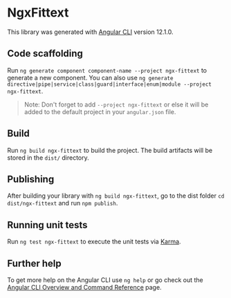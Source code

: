 # NgxFittext

This library was generated with [Angular CLI](https://github.com/angular/angular-cli) version 12.1.0.

## Code scaffolding

Run `ng generate component component-name --project ngx-fittext` to generate a new component. You can also use `ng generate directive|pipe|service|class|guard|interface|enum|module --project ngx-fittext`.
> Note: Don't forget to add `--project ngx-fittext` or else it will be added to the default project in your `angular.json` file. 

## Build

Run `ng build ngx-fittext` to build the project. The build artifacts will be stored in the `dist/` directory.

## Publishing

After building your library with `ng build ngx-fittext`, go to the dist folder `cd dist/ngx-fittext` and run `npm publish`.

## Running unit tests

Run `ng test ngx-fittext` to execute the unit tests via [Karma](https://karma-runner.github.io).

## Further help

To get more help on the Angular CLI use `ng help` or go check out the [Angular CLI Overview and Command Reference](https://angular.io/cli) page.
